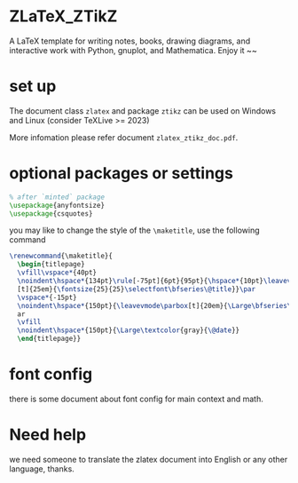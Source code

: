 # ZLaTeX_ZTikZ
A LaTeX template for writing notes, books, drawing diagrams, and interactive work with Python, gnuplot, and Mathematica. Enjoy it ~~


# set up
The document class `zlatex` and package `ztikz` can be used on Windows and Linux (consider TeXLive >= 2023)


More infomation please refer document `zlatex_ztikz_doc.pdf`.

# optional packages or settings
``` latex
% after `minted` package
\usepackage{anyfontsize}
\usepackage{csquotes}
```

you may like to change the style of the `\maketitle`, use the following command 
``` latex
\renewcommand{\maketitle}{
  \begin{titlepage}
  \vfill\vspace*{40pt}
  \noindent\hspace*{134pt}\rule[-75pt]{6pt}{95pt}{\hspace*{10pt}\leavevmode\parbox
  [t]{25em}{\fontsize{25}{25}\selectfont\bfseries\@title}}\par
  \vspace*{-15pt}
  \noindent\hspace*{150pt}{\leavevmode\parbox[t]{20em}{\Large\bfseries\@author}}\p
  ar
  \vfill
  \noindent\hspace*{150pt}{\Large\textcolor{gray}{\@date}}
  \end{titlepage}}
```

# font config
there is some document about font config for main context and math.

# Need help
we need someone to translate the zlatex document into English or any other language, thanks.